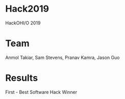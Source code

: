 # Hack2019
HackOHI/O 2019

# Team
Anmol Takiar, Sam Stevens, Pranav Kamra, Jason Guo

# Results
First - Best Software Hack Winner
